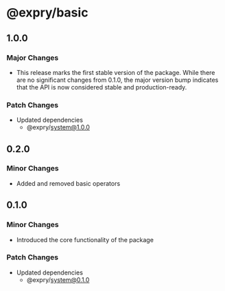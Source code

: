 # @expry/basic

## 1.0.0

### Major Changes

- This release marks the first stable version of the package. While there are no significant changes from 0.1.0, the major version bump indicates that the API is now considered stable and production-ready.

### Patch Changes

- Updated dependencies
  - @expry/system@1.0.0

## 0.2.0

### Minor Changes

- Added and removed basic operators

## 0.1.0

### Minor Changes

- Introduced the core functionality of the package

### Patch Changes

- Updated dependencies
  - @expry/system@0.1.0
